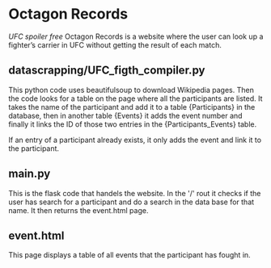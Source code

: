 # Octagon Records
*UFC spoiler free*
Octagon Records is a website where the user can look up a fighter’s carrier in UFC without getting the result of each match.

## datascrapping/UFC_figth_compiler.py
This python code uses beautifulsoup to download Wikipedia pages. Then the code looks for a table on the page where all the participants are listed. It takes the name of the participant and add it to a table {Participants} in the database, then in another table {Events} it adds the event number and finally it links the ID of those two entries in the {Participants_Events} table.

If an entry of a participant already exists, it only adds the event and link it to the participant.

## main.py
This is the flask code that handels the website. In the '/' rout it checks if the user has search for a participant and do a search in the data base for that name. It then returns the event.html page.

## event.html
This page displays a table of all events that the participant has fought in. 